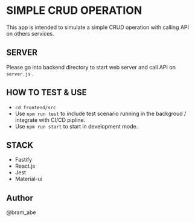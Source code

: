 # SIMPLE CRUD OPERATION
This app is intended to simulate a simple CRUD operation with calling API on others services.

## SERVER
Please go into backend directory to start web server and call API on `server.js` . 

## HOW TO TEST & USE
- `cd frontend/src`
- Use `npm run test` to include test scenario running in the backgroud / integrate with CI/CD pipline.
- Use `npm run start` to start in development mode.

## STACK
- Fastify
- React.js
- Jest
- Material-ui

## Author
@bram_abe